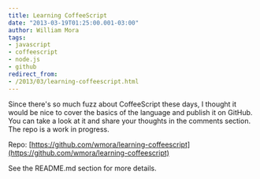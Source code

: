 ```yaml
--- 
title: Learning CoffeeScript
date: "2013-03-19T01:25:00.001-03:00"
author: William Mora
tags: 
- javascript
- coffeescript
- node.js
- github
redirect_from: 
- /2013/03/learning-coffeescript.html
---
```


Since there's so much fuzz about CoffeeScript these days, I thought it would be nice to cover the basics of the language and publish it on GitHub. You can take a look at it and share your thoughts in the comments section. The repo is a work in progress.

Repo: [https://github.com/wmora/learning-coffeescript](https://github.com/wmora/learning-coffeescript) 

See the README.md section for more details.
